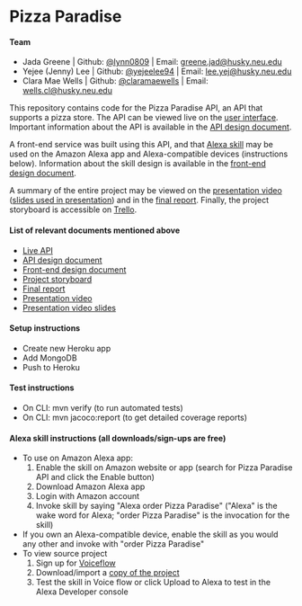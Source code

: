 # Pizza Paradise

#### Team
- Jada Greene | Github: [@lynn0809](https://github.ccs.neu.edu/lynn0809) | Email: greene.jad@husky.neu.edu
- Yejee (Jenny) Lee | Github: [@yejeelee94](https://github.ccs.neu.edu/yejeelee94) | Email: lee.yej@husky.neu.edu
- Clara Mae Wells | Github: [@claramaewells](https://github.ccs.neu.edu/claramaewells) | Email: wells.cl@husky.neu.edu

This repository contains code for the Pizza Paradise API, an API that supports a pizza store. The API can be viewed live on the
[user interface](https://pizza-paradise.herokuapp.com/swagger-ui.html). 
Important information about the API is available in the 
[API design document](https://docs.google.com/document/d/1xc1oOSJa4q17wOKXvPQI0lc0JPVBsbKNDIHin59q3xU/edit?usp=sharing).

A front-end service was built using this API, and that 
[Alexa skill](https://www.amazon.com/gp/product/B082HD11RB?pf_rd_p=ab873d20-a0ca-439b-ac45-cd78f07a84d8&pf_rd_r=F1K5QCJNA4V1F3YXQSVS) 
may be used on the Amazon Alexa app and Alexa-compatible devices (instructions below).
Information about the skill design is available in the 
[front-end design document](https://pizza-paradise.s3-us-west-2.amazonaws.com/resources/pizzaParadiseFrontEndDesignDoc.pdf).

A summary of the entire project may be viewed on the 
[presentation video](https://www.youtube.com/watch?time_continue=1&v=2L7Dqp3WhCQ&feature=emb_title)
([slides used in presentation](https://docs.google.com/presentation/d/1-_of2egZ_21faaKnSwXWTjYggBqbnaeNwTV2b-CRTDc/edit?usp=sharing))
and in the
[final report](https://docs.google.com/document/d/1kBw44jiEetfnVvxSBoOzS22v7uGpy8F9nscWm7UiRtA/edit?usp=sharing).
Finally, the project storyboard is accessible on 
[Trello](https://trello.com/b/lLhNXLeo/pizza-paradise).

#### List of relevant documents mentioned above
- [Live API](https://pizza-paradise.herokuapp.com/swagger-ui.html)
- [API design document](https://docs.google.com/document/d/1xc1oOSJa4q17wOKXvPQI0lc0JPVBsbKNDIHin59q3xU/edit?usp=sharing)
- [Front-end design document](https://pizza-paradise.s3-us-west-2.amazonaws.com/resources/pizzaParadiseFrontEndDesignDoc.pdf)
- [Project storyboard](https://trello.com/b/lLhNXLeo/pizza-paradise)
- [Final report](https://docs.google.com/document/d/1kBw44jiEetfnVvxSBoOzS22v7uGpy8F9nscWm7UiRtA/edit?usp=sharing)
- [Presentation video](https://www.youtube.com/watch?time_continue=1&v=2L7Dqp3WhCQ&feature=emb_title)
- [Presentation video slides](https://docs.google.com/presentation/d/1-_of2egZ_21faaKnSwXWTjYggBqbnaeNwTV2b-CRTDc/edit?usp=sharing)

#### Setup instructions
- Create new Heroku app
- Add MongoDB
- Push to Heroku

#### Test instructions
- On CLI: mvn verify (to run automated tests)
- On CLI: mvn jacoco:report (to get detailed coverage reports)

#### Alexa skill instructions (all downloads/sign-ups are free)
- To use on Amazon Alexa app:
    1. Enable the skill on Amazon website or app (search for Pizza Paradise API and click the Enable button)
    2. Download Amazon Alexa app
    3. Login with Amazon account
    4. Invoke skill by saying "Alexa order Pizza Paradise" ("Alexa" is the wake word for Alexa; "order Pizza Paradise" is the invocation for the skill)
- If you own an Alexa-compatible device, enable the skill as you would any other and invoke with "order Pizza Paradise"
- To view source project
    1. Sign up for [Voiceflow](https://www.voiceflow.com/)
    2. Download/import a [copy of the project](https://creator.voiceflow.com/dashboard?import=eyJhbGciOiJIUzI1NiIsInR5cCI6IkpXVCJ9.eyJwcm9qZWN0SWQiOjczNTYxLCJwcm9qZWN0TmFtZSI6IlBpenphIFBhcmFkaXNlIEFQSSIsImlhdCI6MTU3NTUwNTE4Nn0.nfzP7jzWdev0-mjf6vPVt6NrL9h3ZWvPhB37jjkns-s)
    3. Test the skill in Voice flow or click Upload to Alexa to test in the Alexa Developer console
    
